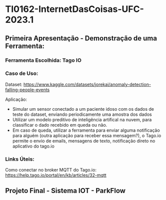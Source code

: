 # TI0162-InternetDasCoisas-UFC-2023.1

## Primeira Apresentação - Demonstração de uma Ferramenta:

### Ferramenta Escolhida: Tago IO

### Caso de Uso:

Dataset: https://www.kaggle.com/datasets/jorekai/anomaly-detection-falling-people-events

Aplicação:

 - Simular um sensor conectado a um paciente idoso com os dados de teste do dataset, enviando periodicamente uma amostra dos dados
 - Utilizar um modelo preditivo de inteligência artifical na nuvem, para classificar o dado recebido em queda ou não.
 - Em caso de queda, utilizar a ferramenta para enviar alguma notificação para alguém (outra aplicação para receber essa mensagem?), o Tago.io permite o envio de emails, mensagens de texto, notificação direto no aplicativo do tago.io

### Links Úteis:

Como conectar no broker MQTT do Tago.io: https://help.tago.io/portal/en/kb/articles/32-mqtt

## Projeto Final - Sistema IOT - ParkFlow
